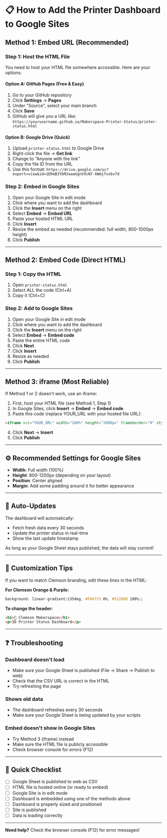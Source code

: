 # 📋 How to Add the Printer Dashboard to Google Sites

## Method 1: Embed URL (Recommended)

### Step 1: Host the HTML File
You need to host your HTML file somewhere accessible. Here are your options:

#### Option A: GitHub Pages (Free & Easy)
1. Go to your GitHub repository
2. Click **Settings** → **Pages**
3. Under "Source", select your main branch
4. Click **Save**
5. GitHub will give you a URL like: `https://yourusername.github.io/Makerspace-Printer-Status/printer-status.html`

#### Option B: Google Drive (Quick)
1. Upload `printer-status.html` to Google Drive
2. Right-click the file → **Get link**
3. Change to "Anyone with the link"
4. Copy the file ID from the URL
5. Use this format: `https://drive.google.com/uc?export=view&id=1EReB3YbMJaaaGgnVXcN7-kWmjfsxbv7d`

### Step 2: Embed in Google Sites
1. Open your Google Site in edit mode
2. Click where you want to add the dashboard
3. Click the **Insert** menu on the right
4. Select **Embed** → **Embed URL**
5. Paste your hosted HTML URL
6. Click **Insert**
7. Resize the embed as needed (recommended: full width, 800-1000px height)
8. Click **Publish**

---

## Method 2: Embed Code (Direct HTML)

### Step 1: Copy the HTML
1. Open `printer-status.html`
2. Select ALL the code (Ctrl+A)
3. Copy it (Ctrl+C)

### Step 2: Add to Google Sites
1. Open your Google Site in edit mode
2. Click where you want to add the dashboard
3. Click the **Insert** menu on the right
4. Select **Embed** → **Embed code**
5. Paste the entire HTML code
6. Click **Next**
7. Click **Insert**
8. Resize as needed
9. Click **Publish**

---

## Method 3: iframe (Most Reliable)

If Method 1 or 2 doesn't work, use an iframe:

1. First, host your HTML file (see Method 1, Step 1)
2. In Google Sites, click **Insert** → **Embed** → **Embed code**
3. Paste this code (replace YOUR_URL with your hosted file URL):

```html
<iframe src="YOUR_URL" width="100%" height="1000px" frameborder="0" style="border:none;"></iframe>
```

4. Click **Next** → **Insert**
5. Click **Publish**

---

## ⚙️ Recommended Settings for Google Sites

- **Width**: Full width (100%)
- **Height**: 800-1200px (depending on your layout)
- **Position**: Center aligned
- **Margin**: Add some padding around it for better appearance

---

## 🔄 Auto-Updates

The dashboard will automatically:
- Fetch fresh data every 30 seconds
- Update the printer status in real-time
- Show the last update timestamp

As long as your Google Sheet stays published, the data will stay current!

---

## 🎨 Customization Tips

If you want to match Clemson branding, edit these lines in the HTML:

**For Clemson Orange & Purple:**
```css
background: linear-gradient(135deg, #F66733 0%, #522D80 100%);
```

**To change the header:**
```html
<h1>🔧 Clemson Makerspace</h1>
<p>3D Printer Status Dashboard</p>
```

---

## ❓ Troubleshooting

### Dashboard doesn't load
- Make sure your Google Sheet is published (File → Share → Publish to web)
- Check that the CSV URL is correct in the HTML
- Try refreshing the page

### Shows old data
- The dashboard refreshes every 30 seconds
- Make sure your Google Sheet is being updated by your scripts

### Embed doesn't show in Google Sites
- Try Method 3 (iframe) instead
- Make sure the HTML file is publicly accessible
- Check browser console for errors (F12)

---

## 📝 Quick Checklist

- [ ] Google Sheet is published to web as CSV
- [ ] HTML file is hosted online (or ready to embed)
- [ ] Google Site is in edit mode
- [ ] Dashboard is embedded using one of the methods above
- [ ] Dashboard is properly sized and positioned
- [ ] Site is published
- [ ] Data is loading correctly

---

**Need help?** Check the browser console (F12) for error messages!
